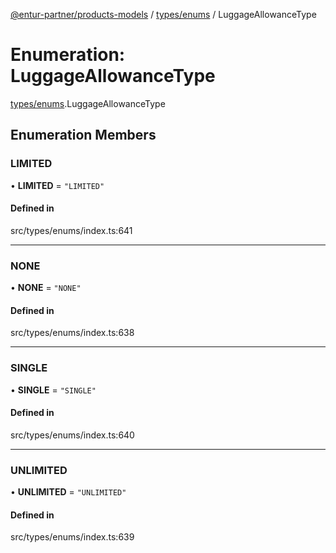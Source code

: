 [@entur-partner/products-models](../README.md) / [types/enums](../modules/types_enums.md) / LuggageAllowanceType

# Enumeration: LuggageAllowanceType

[types/enums](../modules/types_enums.md).LuggageAllowanceType

## Enumeration Members

### LIMITED

• **LIMITED** = ``"LIMITED"``

#### Defined in

src/types/enums/index.ts:641

___

### NONE

• **NONE** = ``"NONE"``

#### Defined in

src/types/enums/index.ts:638

___

### SINGLE

• **SINGLE** = ``"SINGLE"``

#### Defined in

src/types/enums/index.ts:640

___

### UNLIMITED

• **UNLIMITED** = ``"UNLIMITED"``

#### Defined in

src/types/enums/index.ts:639
